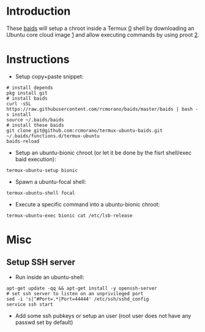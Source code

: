 # Introduction

These [baids] will setup a chroot inside a Termux [0] shell by downloading an Ubuntu core cloud image [1] and allow executing commands by using proot [2].

# Instructions

* Setup copy+paste snippet:
```
# install depends
pkg install git
# install baids
curl -sSL https://raw.githubusercontent.com/rcmorano/baids/master/baids | bash -s install
source ~/.baids/baids
# install these baids
git clone git@github.com:rcmorano/termux-ubuntu-baids.git ~/.baids/functions.d/termux-ubuntu
baids-reload
```
* Setup an ubuntu-bionic chroot (or let it be done by the fisrt shell/exec baid execution):
```
termux-ubuntu-setup bionic
```
* Spawn a ubuntu-focal shell:
```
termux-ubuntu-shell focal 
```
* Execute a specific command into a ubuntu-bionic chroot:
```
termux-ubuntu-exec bionic cat /etc/lsb-release
```

# Misc

## Setup SSH server

* Run inside an ubuntu-shell:
```
apt-get update -qq && apt-get install -y openssh-server
# set ssh server to listen on an unprivileged port
sed -i 's|^#Port=.*|Port=44444' /etc/ssh/sshd_config
service ssh start
```
* Add some ssh pubkeys or setup an user (root user does not have any passwd set by default)


[baids]: https://github.com/rcmorano/baids
[0]: https://play.google.com/store/apps/details?id=com.termux
[1]: https://partner-images.canonical.com/core
[2]: https://wiki.termux.com/wiki/PRoot
